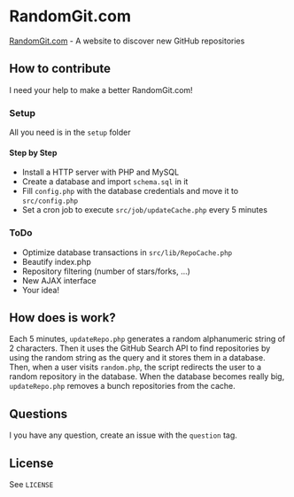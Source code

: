 RandomGit.com
=========

[RandomGit.com](http://randomgit.com) - A website to discover new GitHub repositories

## How to contribute
I need your help to make a better RandomGit.com!

### Setup
All you need is in the `setup` folder

#### Step by Step
* Install a HTTP server with PHP and MySQL
* Create a database and import `schema.sql` in it
* Fill `config.php` with the database credentials and move it to `src/config.php`
* Set a cron job to execute `src/job/updateCache.php` every 5 minutes

### ToDo
* Optimize database transactions in `src/lib/RepoCache.php`
* Beautify index.php
* Repository filtering (number of stars/forks, ...)
* New AJAX interface
* Your idea!

## How does is work?
Each 5 minutes, `updateRepo.php` generates a random alphanumeric string of 2 characters. Then it uses the GitHub Search API to find repositories by using the random string as the query and it stores them in a database. Then, when a user visits `random.php`, the script redirects the user to a random repository in the database. When the database becomes really big, `updateRepo.php` removes a bunch repositories from the cache.

## Questions
I you have any question, create an issue with the `question` tag.

## License
See `LICENSE`